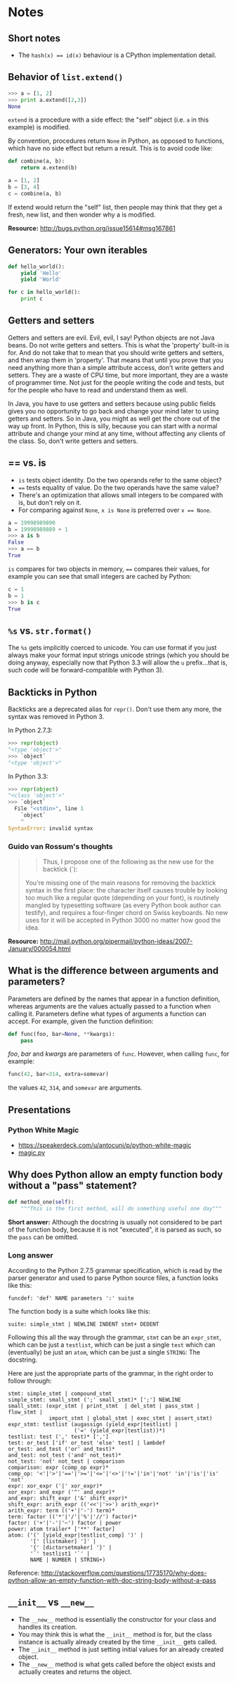 # Notes

## Short notes

* The `hash(x) == id(x)` behaviour is a CPython implementation detail.


## Behavior of `list.extend()`

```py
>>> a = [1, 2]
>>> print a.extend([2,3])
None
```

`extend` is a procedure with a side effect: the "self" object (i.e. `a` in
this example) is modified.

By convention, procedures return `None` in Python, as opposed to functions,
which have no side effect but return a result. This is to avoid code like:

```py
def combine(a, b):
    return a.extend(b)

a = [1, 2]
b = [3, 4]
c = combine(a, b)
```

If extend would return the "self" list, then people may think that they get a
fresh, new list, and then wonder why a is modified.

**Resource:** http://bugs.python.org/issue15614#msg167861


## Generators: Your own iterables

```py
def hello_world():
    yield 'Hello'
    yield 'World'

for c in hello_world():
    print c
```


## Getters and setters

Getters and setters are evil. Evil, evil, I say! Python objects are not Java
beans. Do not write getters and setters. This is what the 'property' built-in is
for. And do not take that to mean that you should write getters and setters, and
then wrap them in 'property'. That means that until you prove that you need
anything more than a simple attribute access, don't write getters and setters.
They are a waste of CPU time, but more important, they are a waste of programmer
time. Not just for the people writing the code and tests, but for the people who
have to read and understand them as well.

In Java, you have to use getters and setters because using public fields gives
you no opportunity to go back and change your mind later to using getters and
setters. So in Java, you might as well get the chore out of the way up front. In
Python, this is silly, because you can start with a normal attribute and change
your mind at any time, without affecting any clients of the class. So, don't
write getters and setters.


## == vs. is

* `is` tests object identity. Do the two operands refer to the same object?
* `==` tests equality of value. Do the two operands have the same value?
* There's an optimization that allows small integers to be compared with is, but
don't rely on it.
* For comparing against `None`, `x is None` is preferred over `x == None`.

```py
a = 19998989890
b = 19998989889 + 1
>>> a is b
False
>>> a == b
True
```

`is` compares for two objects in memory, `==` compares their values, for example
you can see that small integers are cached by Python:

```py
c = 1
b = 1
>>> b is c
True
```


## `%s` vs. `str.format()`

The `%s` gets implicitly coerced to unicode. You can use format if you just
always make your format input strings unicode strings (which you should be doing
anyway, especially now that Python 3.3 will allow the `u` prefix...that is,
such code will be forward-compatible with Python 3).


## Backticks in Python

Backticks are a deprecated alias for `repr()`. Don't use them any more, the
syntax was removed in Python 3.

In Python 2.7.3:

```py
>>> repr(object)
"<type 'object'>"
>>> `object`
"<type 'object'>"
```

In Python 3.3:

```py
>>> repr(object)
"<class 'object'>"
>>> `object`
  File "<stdin>", line 1
    `object`
    ^
SyntaxError: invalid syntax
```

### Guido van Rossum's thoughts

>> Thus, I propose one of the following as the new use for the backtick (`):
>
> You're missing one of the main reasons for removing the backtick
> syntax in the first place: the character itself causes trouble by
> looking too much like a regular quote (depending on your font), is
> routinely mangled by typesetting software (as every Python book author
> can testify), and requires a four-finger chord on Swiss keyboards. No
> new uses for it will be accepted in Python 3000 no matter how good the
> idea.

**Resource:** http://mail.python.org/pipermail/python-ideas/2007-January/000054.html


## What is the difference between arguments and parameters?

Parameters are defined by the names that appear in a function definition,
whereas arguments are the values actually passed to a function when calling it.
Parameters define what types of arguments a function can accept. For example,
given the function definition:

```py
def func(foo, bar=None, **kwargs):
    pass
```

*foo*, *bar* and *kwargs* are parameters of `func`. However, when calling
`func`, for example:

```py
func(42, bar=314, extra=somevar)
```

the values `42`, `314`, and `somevar` are arguments.


## Presentations

### Python White Magic

* https://speakerdeck.com/u/antocuni/p/python-white-magic
* [magic.py](https://bitbucket.org/antocuni/whitemagic/src/tip/code/magic.py)


## Why does Python allow an empty function body without a "pass" statement?

```py
def method_one(self):
    """This is the first method, will do something useful one day"""
```

**Short answer:** Although the docstring is usually not considered to be part of
the function body, because it is not "executed", it is parsed as such, so the
`pass` can be omitted.

### Long answer

According to the Python 2.7.5 grammar specification, which is read by the parser
generator and used to parse Python source files, a function looks like this:

```
funcdef: 'def' NAME parameters ':' suite
```
The function body is a suite which looks like this:

```
suite: simple_stmt | NEWLINE INDENT stmt+ DEDENT
```

Following this all the way through the grammar, `stmt` can be an `expr_stmt`,
which can be just a `testlist`, which can be just a single `test` which can
(eventually) be just an `atom`, which can be just a single `STRING`: The
docstring.

Here are just the appropriate parts of the grammar, in the right order to follow
through:

```
stmt: simple_stmt | compound_stmt
simple_stmt: small_stmt (';' small_stmt)* [';'] NEWLINE
small_stmt: (expr_stmt | print_stmt  | del_stmt | pass_stmt | flow_stmt |
             import_stmt | global_stmt | exec_stmt | assert_stmt)
expr_stmt: testlist (augassign (yield_expr|testlist) |
                     ('=' (yield_expr|testlist))*)
testlist: test (',' test)* [',']
test: or_test ['if' or_test 'else' test] | lambdef
or_test: and_test ('or' and_test)*
and_test: not_test ('and' not_test)*
not_test: 'not' not_test | comparison
comparison: expr (comp_op expr)*
comp_op: '<'|'>'|'=='|'>='|'<='|'<>'|'!='|'in'|'not' 'in'|'is'|'is' 'not'
expr: xor_expr ('|' xor_expr)*
xor_expr: and_expr ('^' and_expr)*
and_expr: shift_expr ('&' shift_expr)*
shift_expr: arith_expr (('<<'|'>>') arith_expr)*
arith_expr: term (('+'|'-') term)*
term: factor (('*'|'/'|'%'|'//') factor)*
factor: ('+'|'-'|'~') factor | power
power: atom trailer* ['**' factor]
atom: ('(' [yield_expr|testlist_comp] ')' |
       '[' [listmaker] ']' |
       '{' [dictorsetmaker] '}' |
       '`' testlist1 '`' |
       NAME | NUMBER | STRING+)
```

Reference:
http://stackoverflow.com/questions/17735170/why-does-python-allow-an-empty-function-with-doc-string-body-without-a-pass


## `__init__` vs `__new__`

* The `__new__` method is essentially the constructor for your class and handles
  its creation.
* You may think this is what the `__init__` method is for, but the class
  instance is actually already created by the time `__init__` gets called.
* The `__init__` method is just setting initial values for an already created
  object.
* The `__new__` method is what gets called before the object exists and actually
  creates and returns the object.
